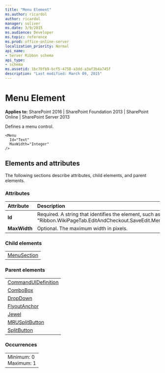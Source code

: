 ```yaml
---
title: "Menu Element"
ms.author: ricardol
author: ricardol
manager: soliver
ms.date: 3/9/2015
ms.audience: Developer
ms.topic: reference
ms.prod: office-online-server
localization_priority: Normal
api_name:
- Server Ribbon schema
api_type:
- schema
ms.assetid: 1bc70fb9-bcf5-4758-a3dd-a3af3b4a745f
description: "Last modified: March 09, 2015"
---
```


# Menu Element

 
  
 **Applies to:** SharePoint 2016 | SharePoint Foundation 2013 | SharePoint Online | SharePoint Server 2013
  
Defines a menu control.
  
```
<Menu
  Id="Text"
  MaxWidth="Integer"
/>
```

## Elements and attributes

The following sections describe attributes, child elements, and parent elements.

### Attributes

|**Attribute**|**Description**|
|:-----|:-----|
|**Id** <br/> |Required. A string that identifies the element, such as "Ribbon.WikiPageTab.EditAndCheckout.SaveEdit.Menu".  <br/> |
|**MaxWidth** <br/> |Optional. The maximum width in pixels.  <br/> |
   
### Child elements

||
|:-----|
|[MenuSection](menusection-element.md)|
   
### Parent elements

||
|:-----|
|[CommandUIDefinition](commanduidefinition-element.md) <br/> |
|[ComboBox](combobox-element.md) <br/> |
|[DropDown](dropdown-element.md) <br/> |
|[FlyoutAnchor](flyoutanchor-element.md) <br/> |
|[Jewel](jewel-element.md) <br/> |
|[MRUSplitButton](mrusplitbutton-element.md) <br/> |
|[SplitButton](splitbutton-element.md) <br/> |
   
### Occurrences

||
|:-----|
|Minimum: 0  <br/> Maximum: 1  <br/> |
   

